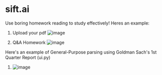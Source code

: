 # sift.ai

Use boring homework reading to study effectively!
Heres an example:

1. Upload your pdf
![image](https://github.com/frogsterr/LLMSite/assets/86971030/756eab8f-c0ed-4690-a97e-43a85cdc17e2)


2. Q&A Homework
![image](https://github.com/frogsterr/LLMSite/assets/86971030/e4876b33-84ec-4303-98bd-615076f90db2)






Here's an example of General-Purpose parsing using Goldman Sach's 1st Quarter Report (ui.py)
1. ![image](https://github.com/frogsterr/LLMSite/assets/86971030/08b061fb-63a1-4114-bcc0-829564d9ec91)
